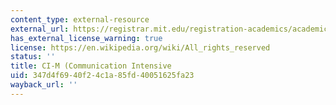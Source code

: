 ```yaml
---
content_type: external-resource
external_url: https://registrar.mit.edu/registration-academics/academic-requirements/communication-requirement/ci-m-subjects
has_external_license_warning: true
license: https://en.wikipedia.org/wiki/All_rights_reserved
status: ''
title: CI-M (Communication Intensive
uid: 347d4f69-40f2-4c1a-85fd-40051625fa23
wayback_url: ''
---
```

